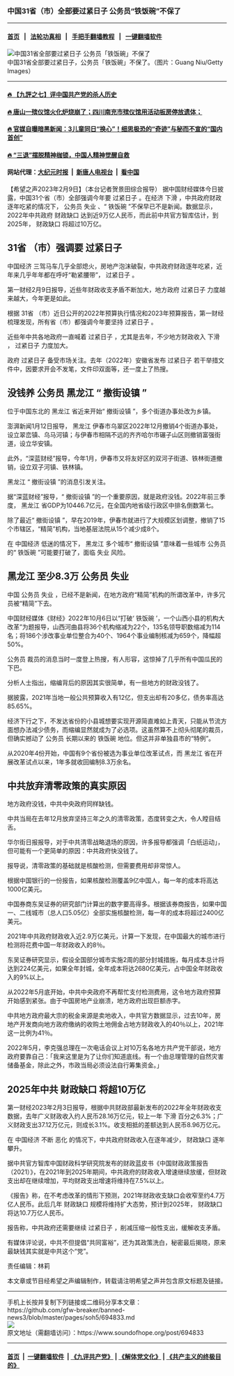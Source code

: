 ### 中国31省（市）全部要过紧日子 公务员“铁饭碗”不保了
------------------------

#### [首页](https://github.com/gfw-breaker/banned-news3/blob/master/README.md) &nbsp;&nbsp;|&nbsp;&nbsp; [法轮功真相](https://github.com/begood0513/basic/blob/master/README.md)  &nbsp;&nbsp;|&nbsp;&nbsp; [手把手翻墙教程](https://github.com/gfw-breaker/guides/wiki)  &nbsp;&nbsp;|&nbsp;&nbsp; [一键翻墙软件](https://github.com/gfw-breaker/nogfw/blob/master/README.md)  



<div><img alt="中国31省全部要过紧日子 公务员「铁饭碗」不保了" src="https://img.soundofhope.org/2023-02/gettyimages-78239668-1675979112787.jpg"/>
<br/><figcaption class="caption">
 中国31省全部要过紧日子，公务员「铁饭碗」不保了。（图片：Guang Niu/Getty Images）
</figcaption></div><hr/>

#### [ 🔥  【九評之七】评中国共产党的杀人历史](http://45.63.98.24:10000/videos/res1/news/../../res/jiuping/index.html?202302100840)

#### [ 🔥  唐山一殡仪馆火化炉烧崩了；四川南充市殡仪馆用活动板房停放遗体；](http://45.63.98.24:10000/videos/res1/news/../../res1/corona/index.html?202302100840)

#### [ 🔥  官媒自曝暗黑新闻：3儿童同日“换心”！细思极恐的“奇迹”与秘而不宣的“国内首创”](http://45.63.98.24:10000/videos/res1/news/../../res/Organs/index.html?202302100840)

#### [ 🔥  “三退”摆脱精神枷锁，中国人精神觉醒自救](http://45.63.98.24:10000/videos/res1/news/../../res1/tui/index.html?202302100840)

#### 网站代理：[大纪元时报](http://45.63.98.24:85/gb/?202302100840) &nbsp;|&nbsp; [新唐人电视台](http://45.63.98.24:8808/gb/?202302100840) &nbsp;|&nbsp; [看中国](http://45.63.98.24:8300/?202302100840)

<div><div class="Content__Wrapper sc-1bvya0-0 elmmKw article_body" data-checkusr="" itemprop="articleBody">
 <div id="post_place_1">
 </div>
 <p class="meta-top">
  <span class="meta">
   【希望之声2023年2月9日】（本台记者贺景田综合报导）
  </span>
  据中国财经媒体今日披露，中国31个省（市）全部强调今年要
  <ok href="/term/127244">
   过紧日子
  </ok>
  。在经济
  <ok href="/term/97464">
   下滑
  </ok>
  ，中共政府财政逐年吃紧的情况下，
  <ok href="/term/10672">
   公务员
  </ok>
  <ok href="/term/1232">
   失业
  </ok>
  、“
  <ok href="/term/101661">
   铁饭碗
  </ok>
  ”不保早已不是新闻。数据显示，2022年中共政府
  <ok href="/term/80223">
   财政缺口
  </ok>
  达到近9万亿人民币，而此前中共官方智库估计，到2025年，
  <ok href="/term/80223">
   财政缺口
  </ok>
  将超过10万亿。
 </p>
 <h2>
  <strong>
   <ok href="/term/837474">
    31省
   </ok>
   （市）强调要
   <ok href="/term/127244">
    过紧日子
   </ok>
  </strong>
 </h2>
 <p>
  <ok href="/term/2423">
   中国经济
  </ok>
  三驾马车几乎全部熄火，房地产泡沫破裂，中共政府财政逐年吃紧，近年来几乎年年都在呼吁“勒紧腰带”，
  <ok href="/term/127244">
   过紧日子
  </ok>
  。
 </p>
 <p>
  第一财经2月9日报导，近些年财政收支矛盾不断加大，地方政府
  <ok href="/term/127244">
   过紧日子
  </ok>
  力度越来越大，今年更是如此。
 </p>
 <p>
  根据
  <ok href="/term/837474">
   31省
  </ok>
  （市）近日公开的2022年预算执行情况和2023年预算报告，第一财经梳理发现，所有省（市）都强调今年要坚持
  <ok href="/term/127244">
   过紧日子
  </ok>
  。
 </p>
 <p>
  近些年中共各地政府一直喊着
  <ok href="/term/127244">
   过紧日子
  </ok>
  ，尤其是去年，不少地方财政收入
  <ok href="/term/97464">
   下滑
  </ok>
  ，
  <ok href="/term/127244">
   过紧日子
  </ok>
  力度加大。
 </p>
 <p>
  政府
  <ok href="/term/127244">
   过紧日子
  </ok>
  备受市场关注。去年（2022年）安徽省发布
  <ok href="/term/127244">
   过紧日子
  </ok>
  若干举措文件中，因要求开会不发笔，文件印双面等，还一度上了热搜。
 </p>
 <h2>
  <strong>
   没钱养
   <ok href="/term/10672">
    公务员
   </ok>
   <ok href="/term/10277">
    黑龙江
   </ok>
   “
   <ok href="/term/837477">
    撤街设镇
   </ok>
   ”
  </strong>
 </h2>
 <p>
  位于中国东北的
  <ok href="/term/10277">
   黑龙江
  </ok>
  省近来开始“
  <ok href="/term/837477">
   撤街设镇
  </ok>
  ”，多个街道办事处改为乡镇。
 </p>
 <p>
  澎湃新闻1月12日报导，
  <ok href="/term/10277">
   黑龙江
  </ok>
  伊春市乌翠区2022年12月撤销4个街道办事处，设立翠峦镇、乌马河镇；与伊春市相隔不远的齐齐哈尔市碾子山区则撤销富强街道，设立华安镇。
 </p>
 <p>
  此外，“深蓝财经”报导，今年1月，伊春市又将友好区的双河子街道、铁林街道撤销，设立双子河镇、铁林镇。
 </p>
 <p>
  <ok href="/term/10277">
   黑龙江
  </ok>
  “
  <ok href="/term/837477">
   撤街设镇
  </ok>
  ”的消息引发关注。
 </p>
 <p>
  据“深蓝财经”报导，“
  <ok href="/term/837477">
   撤街设镇
  </ok>
  ”的一个重要原因，就是政府没钱。2022年前三季度，
  <ok href="/term/10277">
   黑龙江
  </ok>
  省GDP为10446.7亿元，在全国内地省级行政区中排名倒数第七。
 </p>
 <p>
  除了最近“
  <ok href="/term/837477">
   撤街设镇
  </ok>
  ”，早在2019年，伊春市就进行了大规模区划调整，撤销了15个市辖区，“精简”机构，当地基层法院从15个减少成8个。
 </p>
 <p>
  在
  <ok href="/term/2423">
   中国经济
  </ok>
  低迷的情况下，
  <ok href="/term/10277">
   黑龙江
  </ok>
  多个城市“
  <ok href="/term/837477">
   撤街设镇
  </ok>
  ”意味着一些城市
  <ok href="/term/10672">
   公务员
  </ok>
  的“
  <ok href="/term/101661">
   铁饭碗
  </ok>
  ”可能要打破了，面临
  <ok href="/term/1232">
   失业
  </ok>
  风险。
 </p>
 <h2>
  <strong>
   <ok href="/term/10277">
    黑龙江
   </ok>
   至少8.3万
   <ok href="/term/10672">
    公务员
   </ok>
   <ok href="/term/1232">
    失业
   </ok>
  </strong>
 </h2>
 <p>
  中国
  <ok href="/term/10672">
   公务员
  </ok>
  <ok href="/term/1232">
   失业
  </ok>
  ，已经不是新闻，在地方政府“精简”机构的所谓改革中，许多冗员被“精简”下去。
 </p>
 <p>
  中国财经媒体《财经》2022年10月6日以“打破‘
  <ok href="/term/101661">
   铁饭碗
  </ok>
  ’，一个山西小县的机构大改革”为题报导，山西河曲县将36个机构缩减为22个，135名领导职数缩减为114名；将186个涉改事业单位整合为40个、1964个事业编制核减为659个，降幅超50%。
 </p>
 <p>
  <ok href="/term/10672">
   公务员
  </ok>
  裁员的消息当时一度登上热搜，有人形容，这惊掉了几乎所有中国瓜民的下巴。
 </p>
 <p>
  分析人士指出，缩编背后的原因其实很简单，有一些地方的财政没钱了。
 </p>
 <p>
  据披露，2021年当地一般公共预算收入有12亿，但支出却有20多亿，债务率高达85.65%。
 </p>
 <p>
  经济下行之下，不发达省份的小县城想要实现开源简直难如上青天，只能从节流方面想办法减少债务，而缩编显然就成为了必选项。这虽然算不上彻头彻尾的裁员，但确实撼动了
  <ok href="/term/10672">
   公务员
  </ok>
  长期以来的
  <ok href="/term/101661">
   铁饭碗
  </ok>
  地位。但这并非单独县市的“特例”。
 </p>
 <p>
  从2020年4份开始，中国有9个省份被选为事业单位改革试点，而
  <ok href="/term/10277">
   黑龙江
  </ok>
  省在开展改革试点以来，1年多就收回编制8.3万余名。
 </p>
 <h2>
  <strong>
   中共放弃清零政策的真实原因
  </strong>
 </h2>
 <p>
  地方政府没钱，中共中央政府同样缺钱。
 </p>
 <p>
  中共当局在去年12月放弃坚持三年之久的清零政策，态度转变之大，令人瞠目结舌。
 </p>
 <p>
  华尔街日报报导，对于中共清零战略退场的原因，许多报导都强调「白纸运动」，但可能有一个更简单的原因：中共政府快没钱了。
 </p>
 <p>
  报导说，清零政策的基础就是核酸检测，但需要费用却非常惊人。
 </p>
 <p>
  根据中国银行的一份报告，如果核酸检测覆盖9亿中国人，每一年的成本将高达1000亿美元。
 </p>
 <p>
  中国券商东吴证券的研究部门计算出的数字要高得多。根据该券商报告，如果中国一、二线城市（总人口5.05亿）全部实施核酸检测，每一年的成本将超过2400亿美元。
 </p>
 <p>
  2021年中共政府财政收入近2.9万亿美元，计算一下发现，在中国最大的城市进行检测将花费中国一年财政收入的8％。
 </p>
 <p>
  东吴证券研究显示，假设全国部分城市实施2周的部分封城措施，每月成本总计将达到224亿美元，如果全年封城，全年成本将达2680亿美元，占中国全年财政收入的9%以上。
 </p>
 <p>
  从2022年5月底开始，中共中央政府不再帮忙支付检测费用，这令地方政府预算开始感到紧张。由于中国房地产业崩溃，地方政府出现巨额赤字。
 </p>
 <p>
  中共地方政府最大宗的税金来源是卖地收入，中共官方数据显示，过去10年，房地产开发商向地方政府缴纳的收购土地佣金占地方财政收入的40％以上，2021年这一比例为41％。
 </p>
 <p>
  2022年5月，李克强总理在一次电话会议上对10万名各地方共产党干部说，地方政府要靠自己：「我来这里是为了让你们知道底线。有一个由总理管理的自然灾害储备基金，除此之外，市政当局必须设法自行筹集资金。」
 </p>
 <h2>
  <strong>
   2025年中共
   <ok href="/term/80223">
    财政缺口
   </ok>
   将超10万亿
  </strong>
 </h2>
 <p>
  第一财经2023年2月3日报导，根据中共财政部最新发布的2022年全年财政收支数据，去年广义财政收入约人民币28.16万亿元，较上一年
  <ok href="/term/97464">
   下滑
  </ok>
  百分之6.3%；广义财政支出37.12万亿元，则成长3.1%。收支相抵的差额达到人民币8.96万亿元。
 </p>
 <p>
  在
  <ok href="/term/2423">
   中国经济
  </ok>
  不断
  <ok href="/term/18213">
   恶化
  </ok>
  的情况下，中共政府财政收入在逐年减少，
  <ok href="/term/80223">
   财政缺口
  </ok>
  逐年攀升。
 </p>
 <p>
  据中共官方智库中国财政科学研究院发布的财政蓝皮书《中国财政政策报告（2021）》，在2021年到2025年期间，中共政府的财政收入增速继续放缓，但财政支出却在继续增加，平均财政支出增速将维持在7.5%以上。
 </p>
 <p>
  《报告》称，在不考虑改革的情形下预测，2021年财政收支缺口会收窄至约4.7万亿人民币。此后几年
  <ok href="/term/80223">
   财政缺口
  </ok>
  规模将维持扩大态势，预计到2025年，
  <ok href="/term/80223">
   财政缺口
  </ok>
  将达10.7万亿人民币。
 </p>
 <p>
  报告称，中共政府还需要继续
  <ok href="/term/127244">
   过紧日子
  </ok>
  ，削减压缩一般性支出，缓解收支矛盾。
 </p>
 <p>
  有媒体评论说，中共不但提倡“共同富裕”，还为其政策洗白，秘密最后揭晓，原来最缺钱其实就是中共这个“党”。
 </p>
 <p class="meta-btm">
  责任编辑：林莉
 </p>
 <p class="meta-btm">
  本文章或节目经希望之声编辑制作，转载请注明希望之声并包含原文标题及链接。
 </p>
</div>
</div>
<hr/>
手机上长按并复制下列链接或二维码分享本文章：<br/>
https://github.com/gfw-breaker/banned-news3/blob/master/pages/soh5/694833.md <br/>
<a href='https://github.com/gfw-breaker/banned-news3/blob/master/pages/soh5/694833.md'><img src='https://github.com/gfw-breaker/banned-news3/blob/master/pages/soh5/694833.md.png'/></a> <br/>
原文地址（需翻墙访问）：https://www.soundofhope.org/post/694833


------------------------
#### [首页](https://github.com/gfw-breaker/banned-news3/blob/master/README.md) &nbsp;|&nbsp; [一键翻墙软件](https://github.com/gfw-breaker/nogfw/blob/master/README.md) &nbsp;| [《九评共产党》](https://github.com/gfw-breaker/9ping.md/blob/master/README.md#九评之一评共产党是什么) | [《解体党文化》](https://github.com/gfw-breaker/jtdwh.md/blob/master/README.md) | [《共产主义的终极目的》](https://github.com/gfw-breaker/gczydzjmd.md/blob/master/README.md)


<img src='http://gfw-breaker.win/banned-news3/pages/soh5/694833.md' width='0px' height='0px'/>